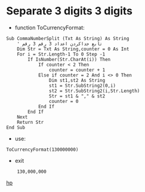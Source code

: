 # Separate 3 digits 3 digits

* function ToCurrencyFormat:

```basic4android
Sub CommaNumberSplit (Txt As String) As String
    ' تابع جداکردن اعداد 3 رقم 3 رقم
    Dim Str = Txt As String,counter = 0 As Int
    For i = Str.Length-1 To 0 Step -1
        If IsNumber(Str.CharAt(i)) Then
            If counter < 2 Then
                counter = counter + 1
            Else if counter = 2 And i <> 0 Then
                Dim st1,st2 As String
                st1 = Str.SubString2(0,i)
                st2 = Str.SubString2(i,Str.Length)
                Str = st1 & "," & st2
                counter = 0
            End If
        End If
    Next
    Return Str
End Sub
```

* use:

```b4a
ToCurrencyFormat(130000000)
```

* exit

```log
    130,000,000
```

[hp](http://hemmatpoor.ir)
